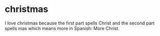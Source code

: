 # christmas
I love christmas because the first part spells Christ and the second part spells mas which means more in Spanish: More Christ.

